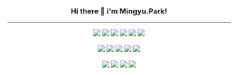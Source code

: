 <div align="center">
  
### Hi there 👋 i'm Mingyu.Park!

</div>

* * *

<div align="center">
  
<img src="https://img.shields.io/badge/Python-007396?style=for-the-badge&logo=python&logoColor=white"> <img src="https://img.shields.io/badge/Pycharm-000000?style=for-the-badge&logo=pycharm&logoColor=white"> <img src="https://img.shields.io/badge/visualstudiocode-007ACC?style=for-the-badge&logo=visualstudiocode&logoColor=white"> <img src="https://img.shields.io/badge/markdown-000000?style=for-the-badge&logo=markdown&logoColor=white"> <img src="https://img.shields.io/badge/Django-092E20?style=for-the-badge&logo=Django&logoColor=white"> <img src="https://img.shields.io/badge/Anaconda-44A833?style=for-the-badge&logo=anaconda&logoColor=white"> <br/><br/>
<img src="https://img.shields.io/badge/Naver-03C75A?style=for-the-badge&logo=naver&logoColor=white"> <img src="https://img.shields.io/badge/Google-4285F4?style=for-the-badge&logo=google&logoColor=white"> <img src="https://img.shields.io/badge/Samsung-1428A0?style=for-the-badge&logo=samsung&logoColor=white"> <img src="https://img.shields.io/badge/Apple-000000?style=for-the-badge&logo=apple&logoColor=white"> <img src="https://img.shields.io/badge/Strabucks-006241?style=for-the-badge&logo=starbucks&logoColor=white"> <br/><br/>
<img src="https://img.shields.io/badge/Mattermost-0058CC?style=for-the-badge&logo=mattermost&logoColor=white"> <img src="https://img.shields.io/badge/Github-181717?style=for-the-badge&logo=github&logoColor=white"> <img src="https://img.shields.io/badge/KakaoTalk-FFCD00?style=for-the-badge&logo=kakaotalk&logoColor=white"> <img src="https://img.shields.io/badge/Instagram-E4405F?style=for-the-badge&logo=instagram&logoColor=white">


</div>

<!--
**miiiingyuuu/miiiingyuuu** is a ✨ _special_ ✨ repository because its `README.md` (this file) appears on your GitHub profile.

Here are some ideas to get you started:

- 🔭 I’m currently working on ...
- 🌱 I’m currently learning ...
- 👯 I’m looking to collaborate on ...
- 🤔 I’m looking for help with ...
- 💬 Ask me about ...
- 📫 How to reach me: ...
- 😄 Pronouns: ...
- ⚡ Fun fact: ...
-->
